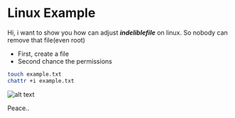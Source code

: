 # Linux Example 

Hi, i want to show you how can adjust ***indeliblefile*** on linux. So nobody can remove that file(even root)

- First, create a file
- Second chance the permissions

```sh
touch example.txt
chattr +i example.txt

```
![alt text](https://github.com/denizparlak07/gif/blob/master/linux.gif)

Peace.. 

